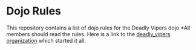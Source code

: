 Dojo Rules
==========

This repository contains a list of dojo rules for the Deadly Vipers dojo
*All members should read the rules.
Here is a link to the [deadly_vipers organization]("https://github.com/deadlyvipers") which started it all.